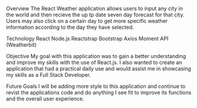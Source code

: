 Overview
The React Weather application allows users to input any city in the world and then recieve the up tp date
seven day forecast for that city. Users may also click on a certain day to get more specific weather information
according to the day they have selected.

Technology
    React
    Node.js
    Reactstrap
    Bootstrap
    Axios
    Moment
    API (Weatherbit)

Objective
My goal with this application was to gain a better understanding and improve my skills with the use of React.js.
I also wanted to create an application that had a practical daily use and would assist me in showcasing my skills
as a Full Stack Developer.

Future Goals
I will be adding more style to this application and continue to revist the applications code and do anything I see fit to improve its functions and the overall user experience.


